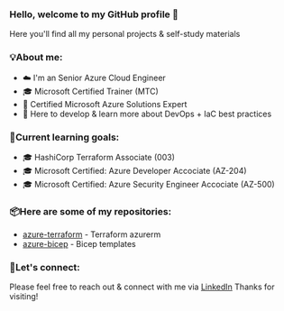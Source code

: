 ### Hello, welcome to my GitHub profile 👋
Here you'll find all my personal projects & self-study materials

### 💡About me:
- ☁️ I'm an Senior Azure Cloud Engineer
- 🎓 Microsoft Certified Trainer (MTC)
- 🏅 Certified Microsoft Azure Solutions Expert
- 🎯 Here to develop & learn more about DevOps + IaC best practices

### 🎯Current learning goals:
- 🎓 HashiCorp Terraform Associate (003)
- 🎓 Microsoft Certified: Azure Developer Accociate (AZ-204)
- 🎓 Microsoft Certified: Azure Security Engineer Accociate (AZ-500)

### 📦Here are some of my repositories: 
-  [azure-terraform](https://github.com/danzure/azure-terraform) - Terraform azurerm
-  [azure-bicep](https://github.com/danzure/azure-bicep) - Bicep templates


### 💬Let's connect:
Please feel free to reach out & connect with me via [LinkedIn](https://www.linkedin.com/in/danielpowley92/)
Thanks for visiting!

<!--
**danzure/danzure** is a ✨ _special_ ✨ repository because its `README.md` (this file) appears on your GitHub profile.

Here are some ideas to get you started:

- 🔭 I’m currently working on ...
- 🌱 I’m currently learning ...
- 👯 I’m looking to collaborate on ...
- 🤔 I’m looking for help with ...
- 💬 Ask me about ...
- 📫 How to reach me: ...
- 😄 Pronouns: ...
- ⚡ Fun fact: ...
-->
